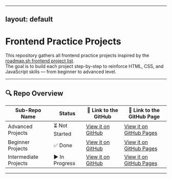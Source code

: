 <!-- START JEKYLL LAYOUT -->
---
layout: default
---
<!-- END JEKYLL LAYOUT -->
# Frontend Practice Projects

This repository gathers all frontend practice projects inspired by the [roadmap.sh frontend project list](https://roadmap.sh/frontend/projects).  
The goal is to build each project step-by-step to reinforce HTML, CSS, and JavaScript skills — from beginner to advanced level.

---

## 🔍 Repo Overview
<!-- START REPO OVERVIEW -->
| Sub-Repo Name | Status | 🔗 Link to the GitHub | 🔗 Link to the GitHub Page |
|---|---|---|---|
| Advanced Projects | ⏳ Not Started | [View it on GitHub](https://github.com/Kizz4/practice/practice/frontend_practice/advanced_projects) | [View it on GitHub Pages](https://kizz4.github.io/practice/frontend_practice/advanced_projects) |
| Beginner Projects | ✅ Done | [View it on GitHub](https://github.com/Kizz4/practice/practice/frontend_practice/beginner_projects) | [View it on GitHub Pages](https://kizz4.github.io/practice/frontend_practice/beginner_projects) |
| Intermediate Projects | ▶️ In Progress | [View it on GitHub](https://github.com/Kizz4/practice/practice/frontend_practice/intermediate_projects) | [View it on GitHub Pages](https://kizz4.github.io/practice/frontend_practice/intermediate_projects) |

<!-- END REPO OVERVIEW -->

---
